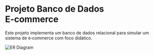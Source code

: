 # Projeto Banco de Dados E‑commerce

Este projeto implementa um banco de dados relacional para simular um sistema de e‑commerce com foco didático.

![ER Diagram](assets/MODELOEER.PNG)
